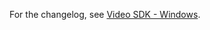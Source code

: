 For the changelog, see [Video SDK - Windows](https://devsupport.zoom.us/hc/en-us/sections/9481996074637-Windows).
